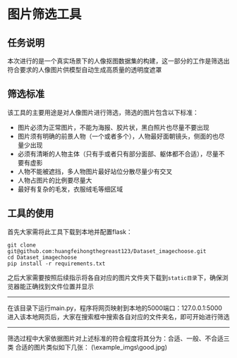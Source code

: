 # 图片筛选工具
## 任务说明
本次进行的是一个真实场景下的人像抠图数据集的构建，这一部分的工作是筛选出符合要求的人像图片供模型自动生成高质量的透明度遮罩
## 筛选标准
该工具的主要用途是对人像图片进行筛选，筛选的图片包含以下标准：
* 图片必须为正常图片，不能为海报、胶片状，黑白照片也尽量不要出现
* 图片须有明确的前景人物（一个或者多个），人物最好面朝镜头，侧面的也尽量少出现
* 必须有清晰的人物主体（只有手或者只有部分面部、躯体都不合适），尽量不要有虚影
* 人物不能被遮挡，多人物图片最好站位分散尽量少有交叉
* 人物占图片的比例要尽量大
* 最好有复杂的毛发，衣服绒毛等细区域
## 工具的使用
首先大家需将此工具下载到本地并配置flask：

    git clone git@github.com:huangfeihongthegreast123/Dataset_imagechoose.git
    cd Dataset_imagechoose
    pip install -r requirements.txt
    
之后大家需要按照后续指示将各自对应的图片文件夹下载到`static目录`下，确保浏览器能正确找到文件位置并显示

---

在该目录下运行main.py，程序将网页映射到本地的5000端口：127.0.0.1:5000
进入该本地网页后，大家在搜索框中搜索各自对应的文件夹名，即可开始进行筛选

---
筛选过程中大家依据图片对上述标准的符合程度将其分为：合适、一般、不合适三类
合适的图片类似如下几张：
(\example_imgs\good.jpg)